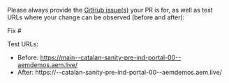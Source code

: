 Please always provide the [GitHub issue(s)](../issues) your PR is for, as well as test URLs where your change can be observed (before and after):

Fix #<gh-issue-id>

Test URLs:
- Before: https://main--catalan-sanity-pre-ind-portal-00--aemdemos.aem.live/
- After: https://<branch>--catalan-sanity-pre-ind-portal-00--aemdemos.aem.live/
